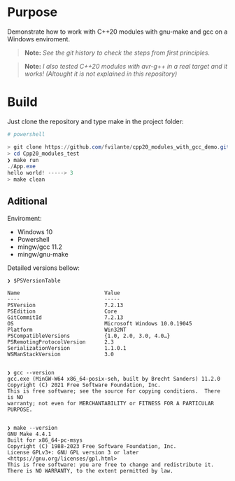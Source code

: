 
# Purpose

Demonstrate how to work with C++20 modules with gnu-make and gcc on a Windows enviroment.

> **Note:** _See the git history to check the steps from first principles._

> **Note:** _I also tested C++20 modules with avr-g++ in a real target and it works! (Altought it is not explained in this repository)_

# Build

Just clone the repository and type make in the project folder:

```powershell
# powershell

> git clone https://github.com/fvilante/cpp20_modules_with_gcc_demo.git
> cd Cpp20_modules_test
❯ make run
./App.exe
hello world! -----> 3 
> make clean 

```

## Aditional

Enviroment:

* Windows 10
* Powershell
* mingw/gcc 11.2
* mingw/gnu-make

Detailed versions bellow:

```
❯ $PSVersionTable

Name                           Value
----                           -----
PSVersion                      7.2.13
PSEdition                      Core
GitCommitId                    7.2.13
OS                             Microsoft Windows 10.0.19045
Platform                       Win32NT
PSCompatibleVersions           {1.0, 2.0, 3.0, 4.0…}
PSRemotingProtocolVersion      2.3
SerializationVersion           1.1.0.1
WSManStackVersion              3.0


❯ gcc --version
gcc.exe (MinGW-W64 x86_64-posix-seh, built by Brecht Sanders) 11.2.0
Copyright (C) 2021 Free Software Foundation, Inc.
This is free software; see the source for copying conditions.  There is NO
warranty; not even for MERCHANTABILITY or FITNESS FOR A PARTICULAR PURPOSE.


❯ make --version
GNU Make 4.4.1
Built for x86_64-pc-msys
Copyright (C) 1988-2023 Free Software Foundation, Inc.
License GPLv3+: GNU GPL version 3 or later <https://gnu.org/licenses/gpl.html>
This is free software: you are free to change and redistribute it.
There is NO WARRANTY, to the extent permitted by law.


```